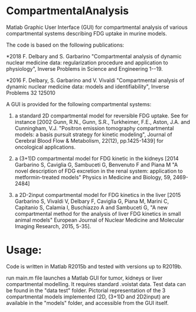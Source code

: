 # CompartmentalAnalysis
Matlab Graphic User Interface (GUI) for compartmental analysis of various compartmental systems describing FDG uptake in murine models.

The code is based on the following publications:

*2018 F. Delbary and S. Garbarino "Compartmental analysis of dynamic nuclear medicine data: regularization procedure and application to physiology", Inverse Problems in Science and Engineering 1--19.

*2016 F. Delbary, S. Garbarino and V. Vivaldi "Compartmental analysis of dynamic nuclear medicine data: models and identifiability", Inverse Problems 32 125010


A GUI is provided for the following compartmental systems:

1) a standard 2D compartmental model for reversible FDG uptake. See for instance [2002 Gunn, R.N., Gunn, S.R., Turkheimer, F.E., Aston, J.A. and Cunningham, V.J. "Positron emission tomography compartmental models: a basis pursuit strategy for kinetic modeling", Journal of Cerebral Blood Flow & Metabolism, 22(12), pp.1425-1439] for oncological applications.

2) a (3+1)D compartmental model for FDG kinetic in the kidneys [2014 Garbarino S, Caviglia G, Sambuceti G, Benvenuto F and Piana M "A novel description of FDG excretion in the renal system: application to metformin-treated models" Physics in Medicine and Biology, 59, 2469-2484]

3) a 2D-2input compartmental model for FDG kinetics in the liver [2015 Garbarino S, Vivaldi V, Delbary F, Caviglia G, Piana M, Marini C, Capitanio S, Calamia I, Buschiazzo A and Sambuceti G, "A new compartmental method for the analysis of liver FDG kinetics in small animal models" European Journal of Nuclear Medicine and Molecular Imaging Research, 2015, 5-35].


# Usage:
Code is written in Matlab R2015b and tested with versions up to R2019b.

run main.m file launches a Matlab GUI for tumor, kidneys or liver compartmental modelling. It requires standard .voistat data. 
Test data can be found in the "data test" folder. Pictorial representation of the 3 compartmental models implemented (2D, (3+1)D and 2D2input) are available in the "models" folder, and accessible from the GUI itself.
